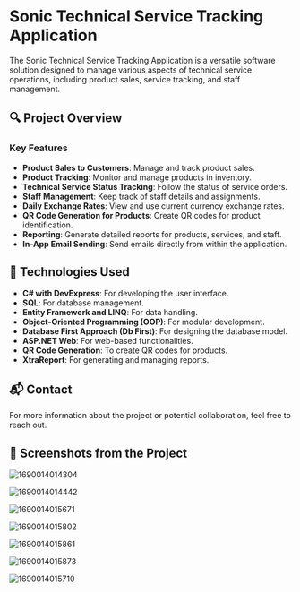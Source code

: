 # Sonic Technical Service Tracking Application

The Sonic Technical Service Tracking Application is a versatile software solution designed to manage various aspects of technical service operations, including product sales, service tracking, and staff management.

## 🔍 Project Overview

### Key Features
- **Product Sales to Customers**: Manage and track product sales.
- **Product Tracking**: Monitor and manage products in inventory.
- **Technical Service Status Tracking**: Follow the status of service orders.
- **Staff Management**: Keep track of staff details and assignments.
- **Daily Exchange Rates**: View and use current currency exchange rates.
- **QR Code Generation for Products**: Create QR codes for product identification.
- **Reporting**: Generate detailed reports for products, services, and staff.
- **In-App Email Sending**: Send emails directly from within the application.

## 🌟 Technologies Used
- **C# with DevExpress**: For developing the user interface.
- **SQL**: For database management.
- **Entity Framework and LINQ**: For data handling.
- **Object-Oriented Programming (OOP)**: For modular development.
- **Database First Approach (Db First)**: For designing the database model.
- **ASP.NET Web**: For web-based functionalities.
- **QR Code Generation**: To create QR codes for products.
- **XtraReport**: For generating and managing reports.

## 📬 Contact
For more information about the project or potential collaboration, feel free to reach out.

## 📸 Screenshots from the Project


![1690014014304](https://github.com/user-attachments/assets/6402de86-3be3-401a-85a9-a4672c1b136d)


![1690014014442](https://github.com/user-attachments/assets/c8fb9cdc-714b-40a1-8fd5-f613bdf59cca)


![1690014015671](https://github.com/user-attachments/assets/1d408c05-7f14-4f74-8f68-8d9ac58507c7)


![1690014015802](https://github.com/user-attachments/assets/1191d924-7d10-4147-8b4d-62853d9d2fc3)


![1690014015861](https://github.com/user-attachments/assets/7f5e25ca-3432-4153-8620-06e97da1cf1a)


![1690014015873](https://github.com/user-attachments/assets/811a2330-78eb-4001-b4b4-d996be6056a8)


![1690014015710](https://github.com/user-attachments/assets/0dfdd7c0-6ca0-49e2-8ce1-fce406b0bf1a)






